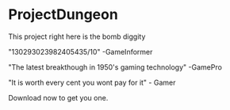# ProjectDungeon

This project right here is the bomb diggity

"130293023982405435/10" -GameInformer

"The latest breakthough in 1950's gaming technology" -GamePro

"It is worth every cent you wont pay for it" - Gamer

Download now to get you one.
